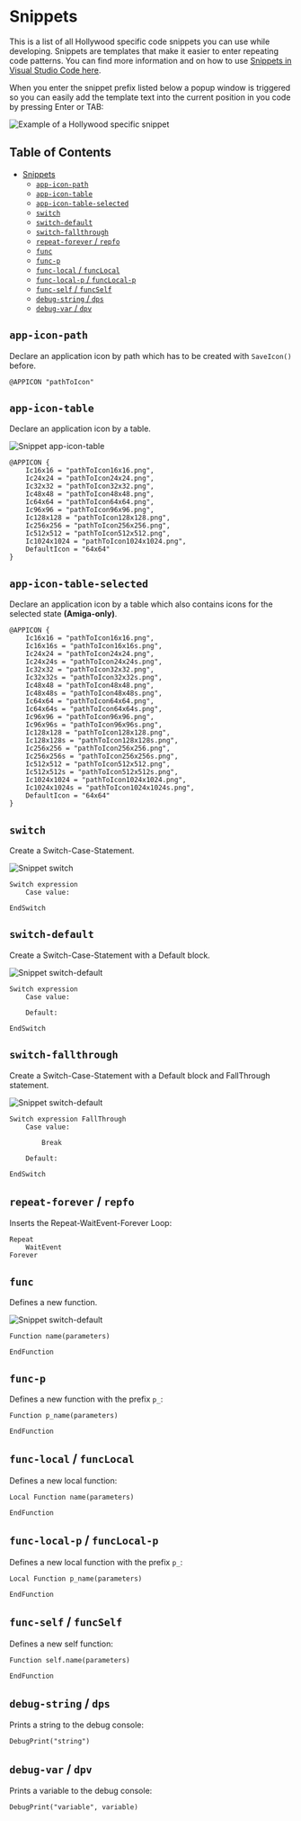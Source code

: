 # Snippets

This is a list of all Hollywood specific code snippets you can use while developing. Snippets are templates that make it easier to enter repeating code patterns. You can find more information and on how to use [Snippets in Visual Studio Code here](https://code.visualstudio.com/docs/editor/userdefinedsnippets).

When you enter the snippet prefix listed below a popup window is triggered so you can easily add the template text into the current position in you code by pressing Enter or TAB:

![Example of a Hollywood specific snippet](https://raw.githubusercontent.com/JohnArcher/vscode-hollywood-mal/dev/media/snippet_example.png)

## Table of Contents <!-- omit in toc -->

* [Snippets](#snippets)
  * [`app-icon-path`](#app-icon-path)
  * [`app-icon-table`](#app-icon-table)
  * [`app-icon-table-selected`](#app-icon-table-selected)
  * [`switch`](#switch)
  * [`switch-default`](#switch-default)
  * [`switch-fallthrough`](#switch-fallthrough)
  * [`repeat-forever` / `repfo`](#repeat-forever--repfo)
  * [`func`](#func)
  * [`func-p`](#func-p)
  * [`func-local` / `funcLocal`](#func-local--funclocal)
  * [`func-local-p` / `funcLocal-p`](#func-local-p--funclocal-p)
  * [`func-self` / `funcSelf`](#func-self--funcself)
  * [`debug-string` / `dps`](#debug-string--dps)
  * [`debug-var` / `dpv`](#debug-var--dpv)

## `app-icon-path`

Declare an application icon by path which has to be created with `SaveIcon()` before.

```
@APPICON "pathToIcon"
```

## `app-icon-table`

Declare an application icon by a table.

![Snippet app-icon-table](https://raw.githubusercontent.com/JohnArcher/vscode-hollywood-mal/master/media/snippet-app-icon-table.gif)

```
@APPICON {
    Ic16x16 = "pathToIcon16x16.png",
    Ic24x24 = "pathToIcon24x24.png",
    Ic32x32 = "pathToIcon32x32.png",
    Ic48x48 = "pathToIcon48x48.png",
    Ic64x64 = "pathToIcon64x64.png",
    Ic96x96 = "pathToIcon96x96.png",
    Ic128x128 = "pathToIcon128x128.png",
    Ic256x256 = "pathToIcon256x256.png",
    Ic512x512 = "pathToIcon512x512.png",
    Ic1024x1024 = "pathToIcon1024x1024.png",
    DefaultIcon = "64x64"
}
```

## `app-icon-table-selected`

Declare an application icon by a table which also contains icons for the selected state **(Amiga-only)**.

```
@APPICON {
    Ic16x16 = "pathToIcon16x16.png",
    Ic16x16s = "pathToIcon16x16s.png",
    Ic24x24 = "pathToIcon24x24.png",
    Ic24x24s = "pathToIcon24x24s.png",
    Ic32x32 = "pathToIcon32x32.png",
    Ic32x32s = "pathToIcon32x32s.png",
    Ic48x48 = "pathToIcon48x48.png",
    Ic48x48s = "pathToIcon48x48s.png",
    Ic64x64 = "pathToIcon64x64.png",
    Ic64x64s = "pathToIcon64x64s.png",
    Ic96x96 = "pathToIcon96x96.png",
    Ic96x96s = "pathToIcon96x96s.png",
    Ic128x128 = "pathToIcon128x128.png",
    Ic128x128s = "pathToIcon128x128s.png",
    Ic256x256 = "pathToIcon256x256.png",
    Ic256x256s = "pathToIcon256x256s.png",
    Ic512x512 = "pathToIcon512x512.png",
    Ic512x512s = "pathToIcon512x512s.png",
    Ic1024x1024 = "pathToIcon1024x1024.png",
    Ic1024x1024s = "pathToIcon1024x1024s.png",
    DefaultIcon = "64x64"
}
```

## `switch`

Create a Switch-Case-Statement.

![Snippet switch](https://raw.githubusercontent.com/JohnArcher/vscode-hollywood-mal/master/media/snippet-switch.gif)

```
Switch expression
    Case value:

EndSwitch
```

## `switch-default`

Create a Switch-Case-Statement with a Default block.

![Snippet switch-default](https://raw.githubusercontent.com/JohnArcher/vscode-hollywood-mal/master/media/snippet-switch-default.gif)


```
Switch expression
    Case value:

    Default:

EndSwitch
```

## `switch-fallthrough`

Create a Switch-Case-Statement with a Default block and FallThrough statement.

![Snippet switch-default](https://raw.githubusercontent.com/JohnArcher/vscode-hollywood-mal/master/media/snippet-switch-fallthrough.gif)


```
Switch expression FallThrough
    Case value:

        Break

    Default:

EndSwitch
```

## `repeat-forever` / `repfo`

Inserts the Repeat-WaitEvent-Forever Loop:

```
Repeat
    WaitEvent
Forever
```

## `func`

Defines a new function.

![Snippet switch-default](https://raw.githubusercontent.com/JohnArcher/vscode-hollywood-mal/master/media/snippet-switch-func.gif)


```
Function name(parameters)

EndFunction
```

## `func-p`

Defines a new function with the prefix `p_`:

```
Function p_name(parameters)

EndFunction
```

## `func-local` / `funcLocal`

Defines a new local function:

```
Local Function name(parameters)

EndFunction
```

## `func-local-p` / `funcLocal-p`

Defines a new local function with the prefix `p_`:

```
Local Function p_name(parameters)

EndFunction
```

## `func-self` / `funcSelf`

Defines a new self function:

```
Function self.name(parameters)

EndFunction
```

## `debug-string` / `dps`

Prints a string to the debug console:

```
DebugPrint("string")
```

## `debug-var` / `dpv`

Prints a variable to the debug console:

```
DebugPrint("variable", variable)
```
